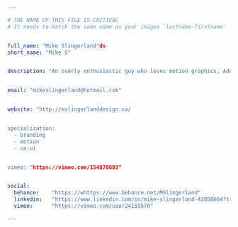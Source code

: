```yaml
---

# THE NAME OF THIS FILE IS CRITICAL
# It needs to match the same name as your images `lastname-firstname`


full_name: "Mike Slingerland"ds
short_name: "Mike S"


description: "An overly enthusiastic guy who loves motion graphics, Adobe Illustrator, and snowboarding."


email: "mikeslingerland@hotmail.com"


website: "http://mslingerlanddesign.ca/


specialization:
  - branding
  - motion
  - ux-ui


vimeo: "https://vimeo.com/154870683"


social:
  behance:    "https://whttps://www.behance.net/MSlingerland"
  linkedin:   "https://www.linkedin.com/in/mike-slingerland-43050664?trk=tab_pro"
  vimeo:      "https://vimeo.com/user24159570"

---
```

